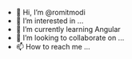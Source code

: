 - 👋 Hi, I’m @romitmodi
- 👀 I’m interested in ...
- 🌱 I’m currently learning Angular
- 💞️ I’m looking to collaborate on ...
- 📫 How to reach me ...

<!---
romitmodi/romitmodi is a ✨ special ✨ repository because its `README.md` (this file) appears on your GitHub profile.
You can click the Preview link to take a look at your changes.
--->
